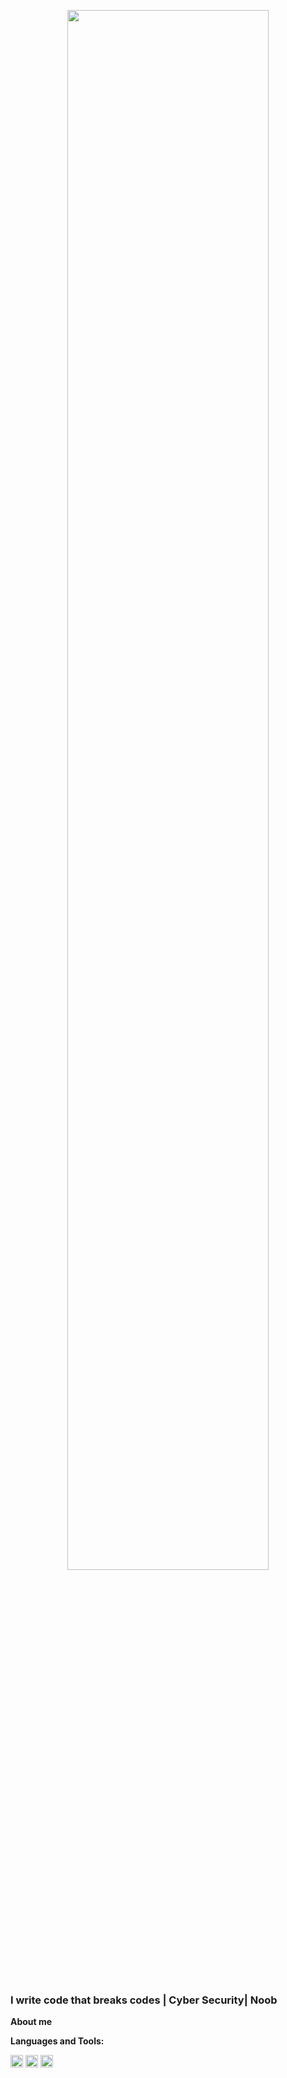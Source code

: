 <p align="center"><a href="https://motley-maize-b02.notion.site/CyberY-Journey-34d88141b2c146f5a0556daef9d026c8"><img width="80%" src="./assests/profile.gif" /></a></p>

<br />

### I write code that breaks codes | Cyber Security| Noob

**About me**


**Languages and Tools:**  

<code><img height="20" src="https://cdn.jsdelivr.net/npm/simple-icons@3.0.1/icons/c.svg"></code>
<code><img height="20" src="https://cdn.jsdelivr.net/npm/simple-icons@3.0.1/icons/cplusplus.svg"></code>
<code><img height="20" src="https://cdn.jsdelivr.net/npm/simple-icons@3.0.1/icons/python.svg"></code>
  